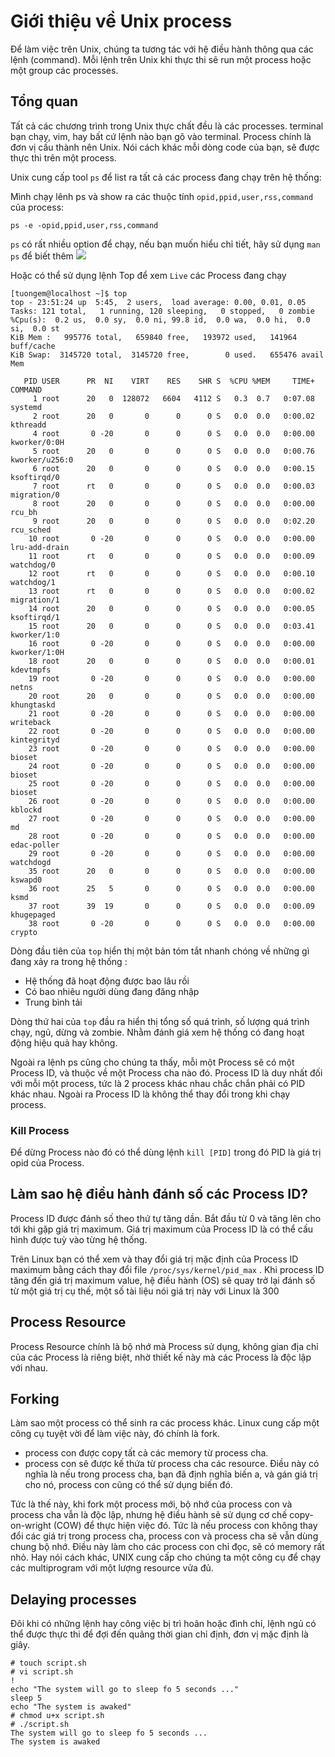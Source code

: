 # Giới thiệu về Unix process
Để làm việc trên Unix, chúng ta tương tác với hệ điều hành thông qua các lệnh (command). Mỗi lệnh trên Unix khi thực thi sẽ run một process hoặc một group các processes. 

## Tổng quan
Tất cả các chương trình trong Unix thực chất đều là các processes. terminal bạn chạy, vim, hay bất cứ lệnh nào bạn gõ vào terminal. Process chính là đơn vị cấu thành nên Unix. Nói cách khác mỗi dòng code của bạn, sẽ được thực thi trên một process.

Unix cung cấp tool `ps` để list ra tất cả các process đang chạy trên hệ thống:

Mình chạy lênh ps và show ra các thuộc tính `opid,ppid,user,rss,command` của process:
```
ps -e -opid,ppid,user,rss,command
```
`ps` có rất nhiều option để chạy, nếu bạn muốn hiểu chỉ tiết, hãy sử dụng `man ps` để biết thêm
<img src="https://i.imgur.com/ECRsmlw.png">

Hoặc có thể sử dụng lệnh Top để xem `Live` các Process đang chạy
```
[tuongem@localhost ~]$ top
top - 23:51:24 up  5:45,  2 users,  load average: 0.00, 0.01, 0.05
Tasks: 121 total,   1 running, 120 sleeping,   0 stopped,   0 zombie
%Cpu(s):  0.2 us,  0.0 sy,  0.0 ni, 99.8 id,  0.0 wa,  0.0 hi,  0.0 si,  0.0 st
KiB Mem :   995776 total,   659840 free,   193972 used,   141964 buff/cache
KiB Swap:  3145720 total,  3145720 free,        0 used.   655476 avail Mem

   PID USER      PR  NI    VIRT    RES    SHR S  %CPU %MEM     TIME+ COMMAND
     1 root      20   0  128072   6604   4112 S   0.3  0.7   0:07.08 systemd
     2 root      20   0       0      0      0 S   0.0  0.0   0:00.02 kthreadd
     4 root       0 -20       0      0      0 S   0.0  0.0   0:00.00 kworker/0:0H
     5 root      20   0       0      0      0 S   0.0  0.0   0:00.76 kworker/u256:0
     6 root      20   0       0      0      0 S   0.0  0.0   0:00.15 ksoftirqd/0
     7 root      rt   0       0      0      0 S   0.0  0.0   0:00.03 migration/0
     8 root      20   0       0      0      0 S   0.0  0.0   0:00.00 rcu_bh
     9 root      20   0       0      0      0 S   0.0  0.0   0:02.20 rcu_sched
    10 root       0 -20       0      0      0 S   0.0  0.0   0:00.00 lru-add-drain
    11 root      rt   0       0      0      0 S   0.0  0.0   0:00.09 watchdog/0
    12 root      rt   0       0      0      0 S   0.0  0.0   0:00.10 watchdog/1
    13 root      rt   0       0      0      0 S   0.0  0.0   0:00.02 migration/1
    14 root      20   0       0      0      0 S   0.0  0.0   0:00.05 ksoftirqd/1
    15 root      20   0       0      0      0 S   0.0  0.0   0:03.41 kworker/1:0
    16 root       0 -20       0      0      0 S   0.0  0.0   0:00.00 kworker/1:0H
    18 root      20   0       0      0      0 S   0.0  0.0   0:00.01 kdevtmpfs
    19 root       0 -20       0      0      0 S   0.0  0.0   0:00.00 netns
    20 root      20   0       0      0      0 S   0.0  0.0   0:00.00 khungtaskd
    21 root       0 -20       0      0      0 S   0.0  0.0   0:00.00 writeback
    22 root       0 -20       0      0      0 S   0.0  0.0   0:00.00 kintegrityd
    23 root       0 -20       0      0      0 S   0.0  0.0   0:00.00 bioset
    24 root       0 -20       0      0      0 S   0.0  0.0   0:00.00 bioset
    25 root       0 -20       0      0      0 S   0.0  0.0   0:00.00 bioset
    26 root       0 -20       0      0      0 S   0.0  0.0   0:00.00 kblockd
    27 root       0 -20       0      0      0 S   0.0  0.0   0:00.00 md
    28 root       0 -20       0      0      0 S   0.0  0.0   0:00.00 edac-poller
    29 root       0 -20       0      0      0 S   0.0  0.0   0:00.00 watchdogd
    35 root      20   0       0      0      0 S   0.0  0.0   0:00.00 kswapd0
    36 root      25   5       0      0      0 S   0.0  0.0   0:00.00 ksmd
    37 root      39  19       0      0      0 S   0.0  0.0   0:00.09 khugepaged
    38 root       0 -20       0      0      0 S   0.0  0.0   0:00.00 crypto
```
Dòng đầu tiên của `top` hiển thị một bản tóm tắt nhanh chóng về những gì đang xảy ra trong hệ thống :
- Hệ thống đã hoạt động được bao lâu rồi
- Có bao nhiêu người dùng đang đăng nhập
- Trung bình tải  

Dòng thứ hai của `top` đầu ra hiển thị tổng số quá trình, số lượng quá trình chạy, ngủ, dừng và zombie. Nhằm đánh giá xem hệ thống có đang hoạt động hiệu quả hay không. 

Ngoài ra lệnh ps cũng cho chúng ta thấy, mỗi một Process sẽ có một Process ID, và thuộc về một Process cha nào đó. Process ID là duy nhất đối với mỗi một process, tức là 2 process khác nhau chắc chắn phải có PID khác nhau. Ngoài ra Process ID là không thể thay đổi trong khi chạy process.

### Kill Process
Để dừng Process nào đó có thể dùng lệnh `kill [PID]` trong đó PID là giá trị opid của Process.

## Làm sao hệ điều hành đánh số các Process ID?

Process ID được đánh số theo thứ tự tăng dần. Bắt đầu từ 0 và tăng lên cho tới khi gặp giá trị maximum. Giá trị maximum của Process ID là có thể cấu hình được tuỳ vào từng hệ thống.

Trên Linux bạn có thể xem và thay đổi giá trị mặc định của Process ID maximum bằng cách thay đổi file `/proc/sys/kernel/pid_max` . Khi process ID tăng đến giá trị maximum value, hệ điều hành (OS) sẽ quay trở lại đánh số từ một giá trị cụ thế, một số tài liệu nói giá trị này với Linux là 300

## Process Resource
Process Resource chính là bộ nhớ mà Process sử dụng, không gian địa chỉ của các Process là riêng biệt, nhờ thiết kế này mà các Process là độc lập với nhau.

## Forking
Làm sao một process có thể sinh ra các process khác. Linux cung cấp một công cụ tuyệt vời để làm việc này, đó chính là fork.
- process con được copy tất cả các memory từ process cha.
- process con sẽ được kế thứa từ process cha các resource.
Điều này có nghĩa là nếu trong process cha, bạn đã định nghĩa biến a, và gán giá trị cho nó, process con cũng có thể sử dụng biến đó.

Tức là thế này, khi fork một process mới, bộ nhớ của process con và process cha vẫn là độc lập, nhưng hệ điều hành sẽ sử dụng cơ chế copy-on-wright (COW) để thực hiện việc đó. Tức là nếu process con không thay đổi các giá trị trong process cha, process con và process cha sẽ vẫn dùng chung bộ nhớ. Điều này làm cho các process con chỉ đọc, sẽ có memory rất nhỏ. Hay nói cách khác, UNIX cung cấp cho chúng ta một công cụ để chạy các multiprogram với một lượng resource vửa đủ.

## Delaying processes
Đôi khi có những lệnh hay công việc bị trì hoãn hoặc đình chỉ, lệnh ngủ có thể được thực thi để đợi đến quãng thời gian chỉ định, đơn vị mặc định là giây.

```
# touch script.sh
# vi script.sh
!
echo "The system will go to sleep fo 5 seconds ..."
sleep 5
echo "The system is awaked"
# chmod u+x script.sh
# ./script.sh
The system will go to sleep fo 5 seconds ...
The system is awaked
```

